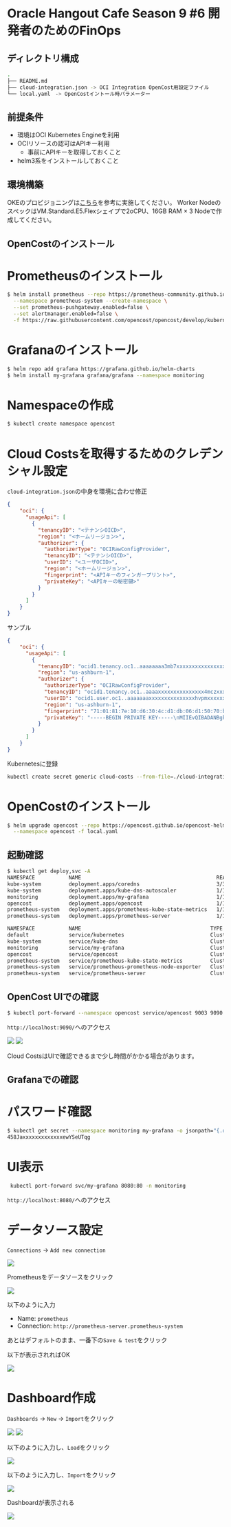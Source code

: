# Oracle Hangout Cafe Season 9 #6 開発者のためのFinOps

## ディレクトリ構成

```sh
.
├── README.md
├── cloud-integration.json -> OCI Integration OpenCost用設定ファイル
└── local.yaml　-> OpenCostイントール時パラメーター
```

## 前提条件

- 環境はOCI Kubernetes Engineを利用
- OCIリソースの認可はAPIキー利用
  - 事前にAPIキーを取得しておくこと
- helm3系をインストールしておくこと

## 環境構築

OKEのプロビジョニングは[こちら](https://oracle-japan.github.io/ocitutorials/cloud-native/oke-for-commons/)を参考に実施してください。
Worker NodeのスペックはVM.Standard.E5.Flexシェイプで2oCPU、16GB RAM × 3 Nodeで作成してください。

## OpenCostのインストール

# Prometheusのインストール

```sh
$ helm install prometheus --repo https://prometheus-community.github.io/helm-charts prometheus \
  --namespace prometheus-system --create-namespace \
  --set prometheus-pushgateway.enabled=false \
  --set alertmanager.enabled=false \
  -f https://raw.githubusercontent.com/opencost/opencost/develop/kubernetes/prometheus/extraScrapeConfigs.yaml
```

# Grafanaのインストール

```sh
$ helm repo add grafana https://grafana.github.io/helm-charts
$ helm install my-grafana grafana/grafana --namespace monitoring
```

# Namespaceの作成

```sh
$ kubectl create namespace opencost
```

# Cloud Costsを取得するためのクレデンシャル設定

`cloud-integration.json`の中身を環境に合わせ修正

```json
{
    "oci": {
      "usageApi": [
        {
          "tenancyID": "<テナンシOICD>",
          "region": "<ホームリージョン>",
          "authorizer": {
            "authorizerType": "OCIRawConfigProvider",
            "tenancyID": "<テナンシOICD>",
            "userID": "<ユーザOCID>",
            "region": "<ホームリージョン>",
            "fingerprint": "<APIキーのフィンガープリント>",
            "privateKey": "<APIキーの秘密鍵>"
          }
        }
      ]
    }
}
```

サンプル

```json
{
    "oci": {
      "usageApi": [
        {
          "tenancyID": "ocid1.tenancy.oc1..aaaaaaaa3mb7xxxxxxxxxxxxxxxxxxxzitpdaymbuazc5tkguca",
          "region": "us-ashburn-1",
          "authorizer": {
            "authorizerType": "OCIRawConfigProvider",
            "tenancyID": "ocid1.tenancy.oc1..aaaaxxxxxxxxxxxxxxx4mczxxxxxxxxxxxxxxxc5tkguca",
            "userID": "ocid1.user.oc1..aaaaaaaxxxxxxxxxxxxxxxhvpmxxxxxxxxxxxxxxxn47jeeyra",
            "region": "us-ashburn-1",
            "fingerprint": "71:01:81:7e:10:d6:30:4c:d1:db:06:d1:50:70:bb:03",
            "privateKey": "-----BEGIN PRIVATE KEY-----\nMIIEvQIBADANBgkqbledDSq+DGwEggk9xxxxxxxxxxxxxxx3RAEtTkt14\nX1HytGI6pWT/HXdMob9RC+w=\n-----END PRIVATE KEY-----"
          }
        }
      ]
    }
}
```

Kubernetesに登録

```sh
kubectl create secret generic cloud-costs --from-file=./cloud-integration.json --namespace opencost
```

# OpenCostのインストール

```sh
$ helm upgrade opencost --repo https://opencost.github.io/opencost-helm-chart opencost \
  --namespace opencost -f local.yaml
```

## 起動確認

```sh
$ kubectl get deploy,svc -A
NAMESPACE           NAME                                            READY   UP-TO-DATE   AVAILABLE   AGE
kube-system         deployment.apps/coredns                         3/3     3            3           15d
kube-system         deployment.apps/kube-dns-autoscaler             1/1     1            1           15d
monitoring          deployment.apps/my-grafana                      1/1     1            1           2d22h
opencost            deployment.apps/opencost                        1/1     1            1           13d
prometheus-system   deployment.apps/prometheus-kube-state-metrics   1/1     1            1           15d
prometheus-system   deployment.apps/prometheus-server               1/1     1            1           15d

NAMESPACE           NAME                                          TYPE        CLUSTER-IP      EXTERNAL-IP   PORT(S)                  AGE
default             service/kubernetes                            ClusterIP   10.96.0.1       <none>        443/TCP,12250/TCP        15d
kube-system         service/kube-dns                              ClusterIP   10.96.5.5       <none>        53/UDP,53/TCP,9153/TCP   15d
monitoring          service/my-grafana                            ClusterIP   10.96.4.232     <none>        80/TCP                   2d22h
opencost            service/opencost                              ClusterIP   10.96.118.102   <none>        9003/TCP,9090/TCP        13d
prometheus-system   service/prometheus-kube-state-metrics         ClusterIP   10.96.171.253   <none>        8080/TCP                 15d
prometheus-system   service/prometheus-prometheus-node-exporter   ClusterIP   10.96.127.106   <none>        9100/TCP                 15d
prometheus-system   service/prometheus-server                     ClusterIP   10.96.209.234   <none>        80/TCP                   15d
```

## OpenCost UIでの確認

```sh
$ kubectl port-forward --namespace opencost service/opencost 9003 9090
```

`http://localhost:9090/`へのアクセス

![](images/image1.png)
![](images/image2.png)

Cloud CostsはUIで確認できるまで少し時間がかかる場合があります。

## Grafanaでの確認

# パスワード確認

```sh
$ kubectl get secret --namespace monitoring my-grafana -o jsonpath="{.data.admin-password}" | base64 --decode ; echo
458JaxxxxxxxxxxxxxewYSeUTqg
```

# UI表示

```sh
 kubectl port-forward svc/my-grafana 8080:80 -n monitoring
```

`http://localhost:8080/`へのアクセス

# データソース設定 

`Connections` -> `Add new connection` 

![](images/image3.png)

Prometheusをデータソースをクリック

![](images/image4.png)

以下のように入力

- Name: `prometheus`
- Connection: `http://prometheus-server.prometheus-system`

あとはデフォルトのまま、一番下の`Save & test`をクリック

以下が表示されればOK

![](images/image5.png)

# Dashboard作成

`Dashboards` -> `New` -> `Import`をクリック

![](images/image6.png)
![](images/image7.png)

以下のように入力し、`Load`をクリック

![](images/image8.png)

以下のように入力し、`Import`をクリック

![](images/image9.png)

Dashboardが表示される

![](images/image10.png)
